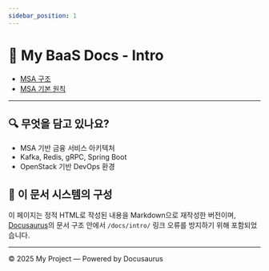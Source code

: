 ```yaml
---
sidebar_position: 1
---
```


# 📘 My BaaS Docs - Intro

- [MSA 구조](../msa-architecture/00-overview)
- [MSA 기본 원칙](../microservices/01-introduction)

---

## 🔍 무엇을 담고 있나요?

- MSA 기반 금융 서비스 아키텍처
- Kafka, Redis, gRPC, Spring Boot
- OpenStack 기반 DevOps 환경

## 📂 이 문서 시스템의 구성

이 페이지는 정적 HTML로 작성된 내용을 Markdown으로 재작성한 버전이며,  
[Docusaurus](https://docusaurus.io/)의 문서 구조 안에서 `/docs/intro/` 링크 오류를 방지하기 위해 포함되었습니다.

---

© 2025 My Project — Powered by Docusaurus

